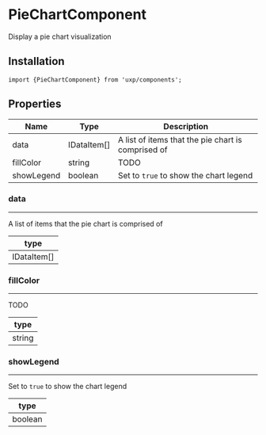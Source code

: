 # PieChartComponent




Display a pie chart visualization



## Installation



```tsx
import {PieChartComponent} from 'uxp/components';
```

## Properties

|Name|Type|Description|
|-|-|-|
|data|IDataItem[]|A list of items that the pie chart is comprised of |
|fillColor|string|TODO |
|showLegend|boolean|Set to `true` to show the chart legend |
### data



---



A list of items that the pie chart is comprised of


|type|
|-|
|IDataItem[]|
### fillColor



---



TODO


|type|
|-|
|string|
### showLegend



---



Set to `true` to show the chart legend


|type|
|-|
|boolean|

